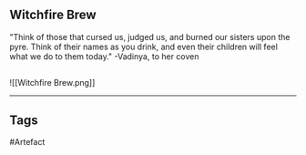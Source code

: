 ## Witchfire Brew
"Think of those that cursed us, judged us,
and burned our sisters upon the pyre.
Think of their names as you drink,
and even their children will feel what we do to them today."
-Vadinya, to her coven
## 
![[Witchfire Brew.png]]

---
## Tags
#Artefact
